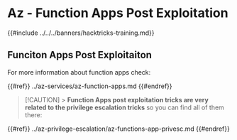 # Az - Function Apps Post Exploitation

{{#include ../../../banners/hacktricks-training.md}}

## Funciton Apps Post Exploitaiton

For more information about function apps check:

{{#ref}}
../az-services/az-function-apps.md
{{#endref}}

> [!CAUTION] > **Function Apps post exploitation tricks are very related to the privilege escalation tricks** so you can find all of them there:

{{#ref}}
../az-privilege-escalation/az-functions-app-privesc.md
{{#endref}}



